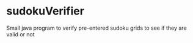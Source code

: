 # sudokuVerifier
 Small java program to verify pre-entered sudoku grids to see if they are valid or not
